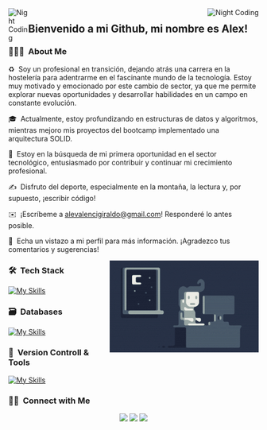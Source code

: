 <img alt="Night Coding" src="[https://repository-images.githubusercontent.com/197383174/16a44e80-a92d-11e9-973b-2b285df0da3b](https://e0.pxfuel.com/wallpapers/531/975/desktop-wallpaper-computer-quotes-funny-ultra-background-for-u-tv-tablet-smartphone-talk-is-cheap-show-me-the-code.jpg)" align="right"/>
<img alt="Night Coding" src="./assets/Hand%20Wave.gif" width='40' align="left"/><h2 align="left">Bienvenido a mi Github, mi nombre es Alex! </h2>


<!-- ## 👋 &nbsp;🚧-->

### 👨🏻‍💻 &nbsp;About Me
♻️  Soy un profesional en transición, dejando atrás una carrera en la hostelería para adentrarme en el fascinante mundo de la tecnología. Estoy muy motivado y emocionado por este cambio de sector, ya que me permite explorar nuevas oportunidades y desarrollar habilidades en un campo en constante evolución.

🎓  Actualmente, estoy profundizando en estructuras de datos y algoritmos, mientras mejoro mis proyectos del bootcamp implementado una arquitectura SOLID.

🌱  Estoy en la búsqueda de mi primera oportunidad en el sector tecnológico, entusiasmado por contribuir y continuar mi crecimiento profesional.

✍️  Disfruto del deporte, especialmente en la montaña, la lectura y, por supuesto, ¡escribir código!

✉️  ¡Escríbeme a alevalencigiraldo@gmail.com! Responderé lo antes posible.

📄  Echa un vistazo a mi perfil para más información. ¡Agradezco tus comentarios y sugerencias!

<img alt="Night Coding" src="https://raw.githubusercontent.com/AVS1508/AVS1508/master/assets/Night-Coding.gif" align="right"/>

### 🛠 &nbsp;Tech Stack

[![My Skills](https://skillicons.dev/icons?i=js,react,py,html,css,bootstrap,flask&theme=light)](https://skillicons.dev)

### 🗃 &nbsp;Databases

[![My Skills](https://skillicons.dev/icons?i=postgres,mysql&theme=light)](https://skillicons.dev)


### 🧰 &nbsp;Version Controll & Tools 
[![My Skills](https://skillicons.dev/icons?i=git,github,vscode,npm&theme=light)](https://skillicons.dev)


### 🤝🏻 &nbsp;Connect with Me

<p align="center">
<a href="https://www.linkedin.com/in/alevalencia/"><img src="https://img.shields.io/badge/-alevalencia-0077B5?style=flat&logo=Linkedin&logoColor=white"/></a>
<a href="mailto:alevalencigiraldol@gmail.com"><img src="https://img.shields.io/badge/-alevalenci@gmail.com-D14836?style=flat&logo=Gmail&logoColor=white"/></a>
<a href="https://www.instagram.com/alecvalenc/"><img src="https://img.shields.io/badge/-alecvalenc-E4405F?style=flat&logo=Instagram&logoColor=white"/></a>
</p>

